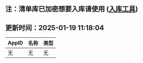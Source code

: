 ## 注：清单库已加密想要入库请使用 ([入库工具](https://github.com/BlankTMing/ManifestAutoUpdate/releases))

## 更新时间：2025-01-19 11:18:04
| AppID | 名称 | 类型  |
| :-------------------- | :----------------------------- | :----------- |
| 无 | 无 | 无 |
